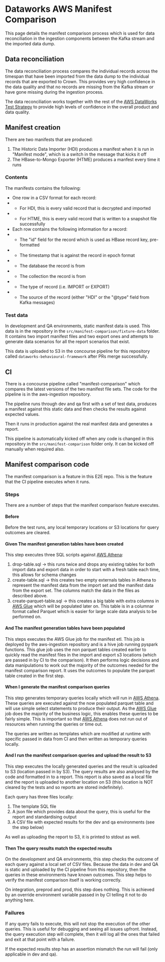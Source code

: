 # Dataworks AWS Manifest Comparison

This page details the manifest comparison process which is used for data reconciliation in the ingestion components between the Kafka stream and the imported data dump.

## Data reconciliation

The data reconciliation process compares the individual records across the timespan that have been imported from the data dump to the individual records that are exported to Crown. This provides very high confidence in the data quality and that no records are missing from the Kafka stream or have gone missing during the ingestion process.

The data reconciliation works together with the rest of the [AWS DataWorks Test Strategy](aws_dataworks_test_strategy.md) to provide high levels of confidence in the overall product and data quality.

## Manifest creation

There are two manifests that are produced:

1. The Historic Data Importer (HDI) produces a manifest when it is run in "Manifest mode", which is a switch in the message that kicks it off
2. The HBase-to-Mongo Exporter (HTME) produces a manfest every time it runs

### Contents

The manifests contains the following:

* One row in a CSV format for each record:
* * For HDI, this is every valid record that is decrypted and imported
* * For HTME, this is every valid record that is written to a snapshot file successfully
* Each row contains the following information for a record:
* * The "id" field for the record which is used as HBase record key, pre-formatted
* * The timestamp that is against the record in epoch format
* * The database the record is from
* * The collection the record is from
* * The type of record (i.e. IMPORT or EXPORT)
* * The source of the record (either "HDI" or the "@type" field from Kafka messages)

### Test data

In development and QA environments, static manifest data is used. This data is in the repository in the `src/manifest-comparison/fixture-data` folder. It contains two import manifest files and two export ones and attempts to generate data scenarios for all the report scenarios that exist.

This data is uploaded to S3 in the concourse pipeline for this repository called `dataworks-behavioural-framework` after PRs merge successfully.

## CI

There is a concourse pipeline called "manifest-comparison" which compares the latest versions of the two manifest file sets. The code for the pipeline is in the aws-ingestion repository.

The pipeline runs through dev and qa first with a set of test data, produces a manifest against this static data and then checks the results against expected values.

Then it runs in production against the real manifest data and generates a report.

This pipeline is automatically kicked off when any code is changed in this repository in the `src/manifest-comparison` folder only. It can be kicked off manually when required also.

## Manifest comparison code

The manifest comparison is a feature in this E2E repo. This is the feature that the CI pipeline executes when it runs.

### Steps 

There are a number of steps that the manifest comparison feature executes.

#### Before

Before the test runs, any local temporary locations or S3 locations for query outcomes are cleared.

#### Given The manifest generation tables have been created

This step executes three SQL scripts against [AWS Athena](https://aws.amazon.com/athena/):

1. drop-table.sql -> this runs twice and drops any existing tables for both import data and export data in order to start with a fresh table each time, this allows for schema changes
2. create-table.sql -> this creates two empty externals tables in Athena to represent the manifest data from the import set and the manifest data from the export set. The columns match the data in the files as described above.
3. create-parquet-table.sql -> this creates a big table with extra columns in [AWS Glue](https://aws.amazon.com/glue/) which will be populated later on. This table is in a columnar format called Parquet which is easier for large scale data analysis to be performed on.

#### And The manifest generation tables have been populated

This steps executes the AWS Glue job for the manifest etl. This job is deployed by the aws-ingestion repository and is a hive job running pyspark functions. This glue job uses the non parquet tables created earlier to quickly read the manifest files in the import and export s3 locations (which are passed in by CI to the comparison). It then performs logic decisions and data manipulations to work out the majority of the outcomes needed for the manifest comparison report. It uses the outcomes to populate the parquet table created in the first step.

#### When I generate the manifest comparison queries

This step generates temporary queries locally which will run in [AWS Athena](https://aws.amazon.com/athena/). These queries are executed against the now populated parquet table and will use simple select statements to produce their output. As the [AWS Glue](https://aws.amazon.com/glue/) job does the majority of the business logic, this enables these queries to be fairly simple. This is important so that [AWS Athena](https://aws.amazon.com/athena/) does not run out of resources when running the queries or time out.

The queries are written as templates which are modified at runtime with specific passed in data from CI and then written as temporary queries locally.

#### And I run the manifest comparison queries and upload the result to S3

This step executes the locally generated queries and the result is uploaded to S3 (location passed in by S3). The query results are also analysed by the code and formatted in to a report. This report is also saved as a local file and the report is uploaded to another location on S3 (this location is NOT cleared by the tests and so reports are stored indefinitely).

Each query has three files locally:

1. The template SQL file
2. A json file which provides data about the query, this is useful for the report and standardising output
3. A CSV file with expected results for the dev and qa environments (see the step below)

As well as uploading the report to S3, it is printed to stdout as well.

#### Then The query results match the expected results

On the development and QA environments, this step checks the outcome of each query against a local set of CSV files. Because the data in dev and QA is static and uploaded by the CI pipeline from this repository, then the queries in these environments have known outcomes. This step helps to verify the manifest comparison itself is working correctly.

On integration, preprod and prod, this step does nothing. This is achieved by an override environment variable passed in by CI telling it not to do anything here.

### Failures

If any query fails to execute, this will not stop the execution of the other queries. This is useful for debugging and seeing all issues upfront. Instead, the query execution step will complete, then it will log all the ones that failed and exit at that point with a failure.

If the expected results step has an assertion mismatch the run will fail (only applicable in dev and qa).
